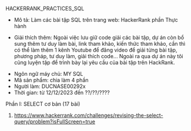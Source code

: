 HACKERRANK_PRACTICES_SQL

- Mô tả: Làm các bài tập SQL trên trang web: HackerRank phần Thực hành

* Giải thích thêm: Ngoài việc lưu giữ code giải các bài tập, dự án còn bổ sung thêm tư duy làm bài, link tham khảo, kiến ​​thức tham khảo, cần thì có thể làm thêm 1 kênh Youtube để đăng video để giải từng bài tập, phương pháp, tư duy làm, giải thích code... Ngoài ra qua dự án này tôi cũng luyện tập để trình bày lại yêu cầu của bài tập trên HackRank.
- Ngôn ngữ máy chủ: MY SQL
- Mã sản phẩm: chia làm 4 phần
- Người làm: DUCNASE00292x
- Thời gian: từ 12/12/2023 đến ??/??/????

Phần I: SELECT cơ bản (17 bài)
1. https://www.hackerrank.com/challenges/revising-the-select-query/problem?isFullScreen=true

